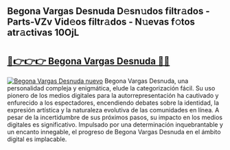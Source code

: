 ## Begona Vargas Desnuda D𝚎sn𝚞dos filtr𝚊dos - Parts-VZv Vid𝚎os filtr𝚊dos - N𝚞evas f𝚘tos atr𝚊ctivas 10OjL

# <h2><a href="http://mb7alx.tromn.icu/?c=Begona+Vargas+Desnuda">🔗👉👉👉 Begona Vargas Desnuda 🔗🔗</a></h2>

[![Begona Vargas Desnuda nuevo](https://i.imgur.com/pEAQMta.gif)](http://mb7alx.tromn.icu/?c=Begona+Vargas+Desnuda)
Begona Vargas Desnuda, una personalidad compleja y enigmática, elude la categorización fácil. Su uso pionero de los medios digitales para la autorrepresentación ha cautivado y enfurecido a los espectadores, encendiendo debates sobre la identidad, la expresión artística y la naturaleza evolutiva de las comunidades en línea. A pesar de la incertidumbre de sus próximos pasos, su impacto en los medios digitales es significativo. Impulsado por una determinación inquebrantable y un encanto innegable, el progreso de Begona Vargas Desnuda en el ámbito digital es implacable.

